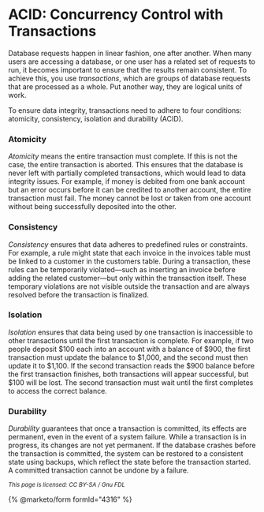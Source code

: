 
# ACID: Concurrency Control with Transactions

Database requests happen in linear fashion, one after another. When many users are accessing a database, or one user has a related set of requests to run, it becomes important to ensure that the results remain consistent. To achieve this, you use *transactions*, which are groups of database requests that are processed as a whole. Put another way, they are logical units of work.


To ensure data integrity, transactions need to adhere to four conditions: atomicity, consistency, isolation and durability (ACID).


### Atomicity


*Atomicity* means the entire transaction must complete. If this is not the case, the entire transaction is aborted. This ensures that the database is never left with partially completed transactions, which would lead to data integrity issues. For example, if money is debited from one bank account but an error occurs before it can be credited to another account, the entire transaction must fail. The money cannot be lost or taken from one account without being successfully deposited into the other.


### Consistency


*Consistency* ensures that data adheres to predefined rules or constraints. For example, a rule might state that each invoice in the invoices table must be linked to a customer in the customers table. During a transaction, these rules can be temporarily violated—such as inserting an invoice before adding the related customer—but only within the transaction itself. These temporary violations are not visible outside the transaction and are always resolved before the transaction is finalized.


### Isolation


*Isolation* ensures that data being used by one transaction is inaccessible to other transactions until the first transaction is complete. For example, if two people deposit $100 each into an account with a balance of $900, the first transaction must update the balance to $1,000, and the second must then update it to $1,100. If the second transaction reads the $900 balance before the first transaction finishes, both transactions will appear successful, but $100 will be lost. The second transaction must wait until the first completes to access the correct balance.


### Durability


*Durability* guarantees that once a transaction is committed, its effects are permanent, even in the event of a system failure. While a transaction is in progress, its changes are not yet permanent. If the database crashes before the transaction is committed, the system can be restored to a consistent state using backups, which reflect the state before the transaction started. A committed transaction cannot be undone by a failure.


<sub>_This page is licensed: CC BY-SA / Gnu FDL_</sub>


{% @marketo/form formId="4316" %}
